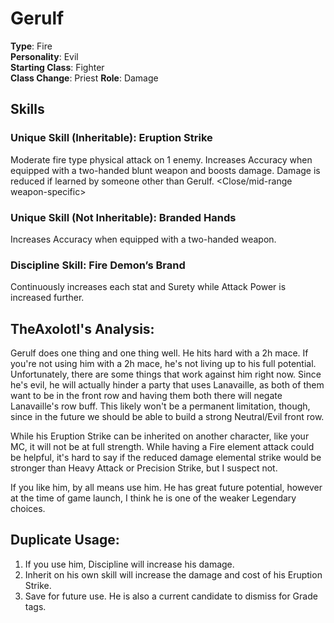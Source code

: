 # Gerulf

**Type**: Fire  
**Personality**: Evil  
**Starting Class**: Fighter  
**Class Change**: Priest
**Role**: Damage

## Skills

### Unique Skill (Inheritable): Eruption Strike

Moderate fire type physical attack on 1 enemy. Increases Accuracy when equipped with a two-handed blunt weapon and boosts damage. Damage is reduced if learned by someone other than Gerulf. \<Close/mid-range weapon-specific\>

### Unique Skill (Not Inheritable): Branded Hands

Increases Accuracy when equipped with a two-handed weapon.

### Discipline Skill: Fire Demon’s Brand

Continuously increases each stat and Surety while Attack Power is increased further.

## TheAxolotl's Analysis:

Gerulf does one thing and one thing well. He hits hard with a 2h mace. If you're not using him with a 2h mace, he's not living up to his full potential. Unfortunately, there are some things that work against him right now. Since he's evil, he will actually hinder a party that uses Lanavaille, as both of them want to be in the front row and having them both there will negate Lanavaille's row buff. This likely won't be a permanent limitation, though, since in the future we should be able to build a strong Neutral/Evil front row.

While his Eruption Strike can be inherited on another character, like your MC, it will not be at full strength. While having a Fire element attack could be helpful, it's hard to say if the reduced damage elemental strike would be stronger than Heavy Attack or Precision Strike, but I suspect not.

If you like him, by all means use him. He has great future potential, however at the time of game launch, I think he is one of the weaker Legendary choices.

## Duplicate Usage:

1. If you use him, Discipline will increase his damage.
2. Inherit on his own skill will increase the damage and cost of his Eruption Strike.
3. Save for future use. He is also a current candidate to dismiss for Grade tags.
